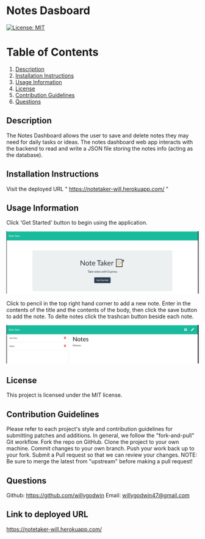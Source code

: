 # Notes Dasboard
[![License: MIT](https://img.shields.io/badge/License-MIT-yellow.svg)](https://opensource.org/licenses/MIT)


# Table of Contents
1. [Description](#description) 
2. [Installation Instructions](#installation-instructions)  
3. [Usage Information](#usage-information)  
4. [License](#license)  
5. [Contribution Guidelines](#contribution-guidelines)  
6. [Questions](#questions) 


## Description
The Notes Dashboard allows the user to save and delete notes they may need for daily tasks or ideas. The notes dashboard web app interacts with the backend to read and write a JSON file storing the notes info (acting as the database). 


## Installation Instructions
Visit the deployed URL " https://notetaker-will.herokuapp.com/ "


## Usage Information 
Click 'Get Started' button to begin using the application. 

![Alt text](/screenshots/home.JPG?raw=true "home") 

Click to pencil in the top right hand corner to add a new note. Enter in the contents of the title and the contents of the body, then click the save button to add the note. To delte notes click the trashcan button beside each note. 

![Alt text](/screenshots/notes.JPG?raw=true "notes") 


## License
This project is licensed under the MIT license.


## Contribution Guidelines
Please refer to each project's style and contribution guidelines for submitting patches and additions. In general, we follow the "fork-and-pull" Git workflow.
Fork the repo on GitHub. 
Clone the project to your own machine. 
Commit changes to your own branch. 
Push your work back up to your fork. Submit a Pull request so that we can review your changes. 
NOTE: Be sure to merge the latest from "upstream" before making a pull request!


## Questions 
Github:
https://github.com/willygodwin
Email:
willygodwin47@gmail.com

## Link to deployed URL 
https://notetaker-will.herokuapp.com/
